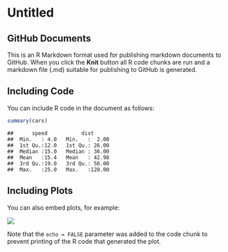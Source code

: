 Untitled
================

GitHub Documents
----------------

This is an R Markdown format used for publishing markdown documents to GitHub. When you click the **Knit** button all R code chunks are run and a markdown file (.md) suitable for publishing to GitHub is generated.

Including Code
--------------

You can include R code in the document as follows:

``` r
summary(cars)
```

    ##      speed           dist       
    ##  Min.   : 4.0   Min.   :  2.00  
    ##  1st Qu.:12.0   1st Qu.: 26.00  
    ##  Median :15.0   Median : 36.00  
    ##  Mean   :15.4   Mean   : 42.98  
    ##  3rd Qu.:19.0   3rd Qu.: 56.00  
    ##  Max.   :25.0   Max.   :120.00

Including Plots
---------------

You can also embed plots, for example:

![](mark_files/figure-markdown_github/pressure-1.png)

Note that the `echo = FALSE` parameter was added to the code chunk to prevent printing of the R code that generated the plot.
